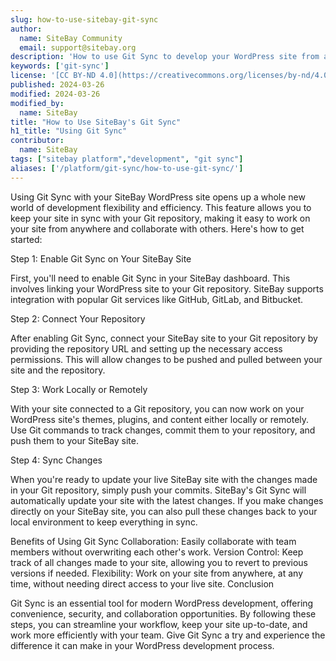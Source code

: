 ```yaml
---
slug: how-to-use-sitebay-git-sync
author:
  name: SiteBay Community
  email: support@sitebay.org
description: 'How to use Git Sync to develop your WordPress site from anywhere.'
keywords: ['git-sync']
license: '[CC BY-ND 4.0](https://creativecommons.org/licenses/by-nd/4.0)'
published: 2024-03-26
modified: 2024-03-26
modified_by:
  name: SiteBay
title: "How to Use SiteBay's Git Sync"
h1_title: "Using Git Sync"
contributor:
  name: SiteBay
tags: ["sitebay platform","development", "git sync"]
aliases: ['/platform/git-sync/how-to-use-git-sync/']
---
```


Using Git Sync with your SiteBay WordPress site opens up a whole new world of development flexibility and efficiency. This feature allows you to keep your site in sync with your Git repository, making it easy to work on your site from anywhere and collaborate with others. Here's how to get started:

Step 1: Enable Git Sync on Your SiteBay Site

First, you'll need to enable Git Sync in your SiteBay dashboard. This involves linking your WordPress site to your Git repository. SiteBay supports integration with popular Git services like GitHub, GitLab, and Bitbucket.

Step 2: Connect Your Repository

After enabling Git Sync, connect your SiteBay site to your Git repository by providing the repository URL and setting up the necessary access permissions. This will allow changes to be pushed and pulled between your site and the repository.

Step 3: Work Locally or Remotely

With your site connected to a Git repository, you can now work on your WordPress site's themes, plugins, and content either locally or remotely. Use Git commands to track changes, commit them to your repository, and push them to your SiteBay site.

Step 4: Sync Changes

When you're ready to update your live SiteBay site with the changes made in your Git repository, simply push your commits. SiteBay's Git Sync will automatically update your site with the latest changes. If you make changes directly on your SiteBay site, you can also pull these changes back to your local environment to keep everything in sync.

Benefits of Using Git Sync
Collaboration: Easily collaborate with team members without overwriting each other's work.
Version Control: Keep track of all changes made to your site, allowing you to revert to previous versions if needed.
Flexibility: Work on your site from anywhere, at any time, without needing direct access to your live site.
Conclusion

Git Sync is an essential tool for modern WordPress development, offering convenience, security, and collaboration opportunities. By following these steps, you can streamline your workflow, keep your site up-to-date, and work more efficiently with your team. Give Git Sync a try and experience the difference it can make in your WordPress development process.